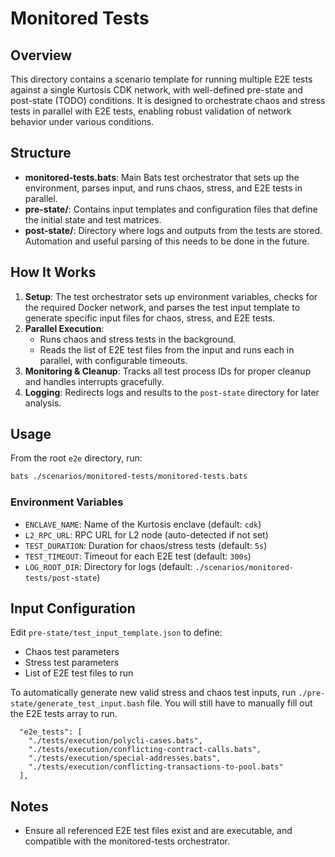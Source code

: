 # Monitored Tests

## Overview

This directory contains a scenario template for running multiple E2E tests against a single Kurtosis CDK network, with well-defined pre-state and post-state (TODO) conditions. It is designed to orchestrate chaos and stress tests in parallel with E2E tests, enabling robust validation of network behavior under various conditions.

## Structure

- **monitored-tests.bats**: Main Bats test orchestrator that sets up the environment, parses input, and runs chaos, stress, and E2E tests in parallel.
- **pre-state/**: Contains input templates and configuration files that define the initial state and test matrices.
- **post-state/**: Directory where logs and outputs from the tests are stored. Automation and useful parsing of this needs to be done in the future.

## How It Works

1. **Setup**: The test orchestrator sets up environment variables, checks for the required Docker network, and parses the test input template to generate specific input files for chaos, stress, and E2E tests.
2. **Parallel Execution**: 
   - Runs chaos and stress tests in the background.
   - Reads the list of E2E test files from the input and runs each in parallel, with configurable timeouts.
3. **Monitoring & Cleanup**: Tracks all test process IDs for proper cleanup and handles interrupts gracefully.
4. **Logging**: Redirects logs and results to the `post-state` directory for later analysis.

## Usage

From the root `e2e` directory, run:

```sh
bats ./scenarios/monitored-tests/monitored-tests.bats
```

### Environment Variables

- `ENCLAVE_NAME`: Name of the Kurtosis enclave (default: `cdk`)
- `L2_RPC_URL`: RPC URL for L2 node (auto-detected if not set)
- `TEST_DURATION`: Duration for chaos/stress tests (default: `5s`)
- `TEST_TIMEOUT`: Timeout for each E2E test (default: `300s`)
- `LOG_ROOT_DIR`: Directory for logs (default: `./scenarios/monitored-tests/post-state`)

## Input Configuration

Edit `pre-state/test_input_template.json` to define:
- Chaos test parameters
- Stress test parameters
- List of E2E test files to run

To automatically generate new valid stress and chaos test inputs, run `./pre-state/generate_test_input.bash` file.
You will still have to manually fill out the E2E tests array to run.

```
  "e2e_tests": [
    "./tests/execution/polycli-cases.bats",
    "./tests/execution/conflicting-contract-calls.bats",
    "./tests/execution/special-addresses.bats",
    "./tests/execution/conflicting-transactions-to-pool.bats"
  ],
```

## Notes

- Ensure all referenced E2E test files exist and are executable, and compatible with the monitored-tests orchestrator.